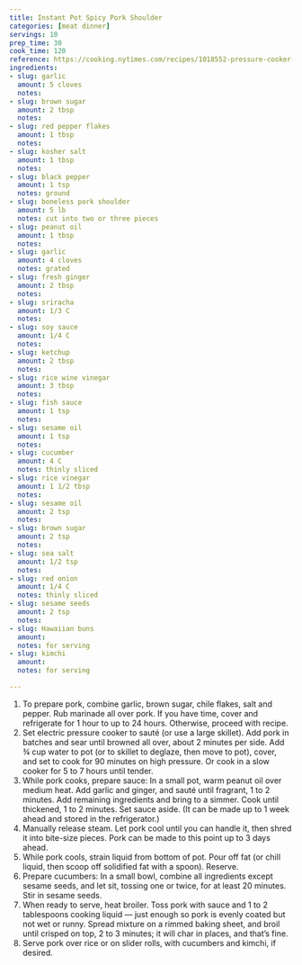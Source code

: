 ```yaml
---
title: Instant Pot Spicy Pork Shoulder
categories: [meat dinner]
servings: 10
prep_time: 30
cook_time: 120
reference: https://cooking.nytimes.com/recipes/1018552-pressure-cooker-spicy-pork-shoulder
ingredients:
- slug: garlic
  amount: 5 cloves
  notes:
- slug: brown sugar
  amount: 2 tbsp
  notes:
- slug: red pepper flakes
  amount: 1 tbsp
  notes:
- slug: kosher salt
  amount: 1 tbsp
  notes:
- slug: black pepper
  amount: 1 tsp
  notes: ground
- slug: boneless pork shoulder
  amount: 5 lb
  notes: cut into two or three pieces
- slug: peanut oil
  amount: 1 tbsp
  notes:
- slug: garlic
  amount: 4 cloves
  notes: grated
- slug: fresh ginger
  amount: 2 tbsp
  notes:
- slug: sriracha
  amount: 1/3 C
  notes:
- slug: soy sauce
  amount: 1/4 C
  notes:
- slug: ketchup
  amount: 2 tbsp
  notes:
- slug: rice wine vinegar
  amount: 3 tbsp
  notes:
- slug: fish sauce
  amount: 1 tsp
  notes:
- slug: sesame oil
  amount: 1 tsp
  notes:
- slug: cucumber
  amount: 4 C
  notes: thinly sliced
- slug: rice vinegar
  amount: 1 1/2 tbsp
  notes:
- slug: sesame oil
  amount: 2 tsp
  notes:
- slug: brown sugar
  amount: 2 tsp
  notes:
- slug: sea salt
  amount: 1/2 tsp
  notes:
- slug: red onion
  amount: 1/4 C
  notes: thinly sliced
- slug: sesame seeds
  amount: 2 tsp
  notes:
- slug: Hawaiian buns
  amount:
  notes: for serving
- slug: kimchi
  amount:
  notes: for serving

---
```


1. To prepare pork, combine garlic, brown sugar, chile flakes, salt and pepper. Rub marinade all over pork. If you have time, cover and refrigerate for 1 hour to up to 24 hours. Otherwise, proceed with recipe.
2. Set electric pressure cooker to sauté (or use a large skillet). Add pork in batches and sear until browned all over, about 2 minutes per side. Add ¾ cup water to pot (or to skillet to deglaze, then move to pot), cover, and set to cook for 90 minutes on high pressure. Or cook in a slow cooker for 5 to 7 hours until tender.
3. While pork cooks, prepare sauce: In a small pot, warm peanut oil over medium heat. Add garlic and ginger, and sauté until fragrant, 1 to 2 minutes. Add remaining ingredients and bring to a simmer. Cook until thickened, 1 to 2 minutes. Set sauce aside. (It can be made up to 1 week ahead and stored in the refrigerator.)
4. Manually release steam. Let pork cool until you can handle it, then shred it into bite-size pieces. Pork can be made to this point up to 3 days ahead.
5. While pork cools, strain liquid from bottom of pot. Pour off fat (or chill liquid, then scoop off solidified fat with a spoon). Reserve.
6. Prepare cucumbers: In a small bowl, combine all ingredients except sesame seeds, and let sit, tossing one or twice, for at least 20 minutes. Stir in sesame seeds.
7. When ready to serve, heat broiler. Toss pork with sauce and 1 to 2 tablespoons cooking liquid — just enough so pork is evenly coated but not wet or runny. Spread mixture on a rimmed baking sheet, and broil until crisped on top, 2 to 3 minutes; it will char in places, and that’s fine.
8. Serve pork over rice or on slider rolls, with cucumbers and kimchi, if desired.